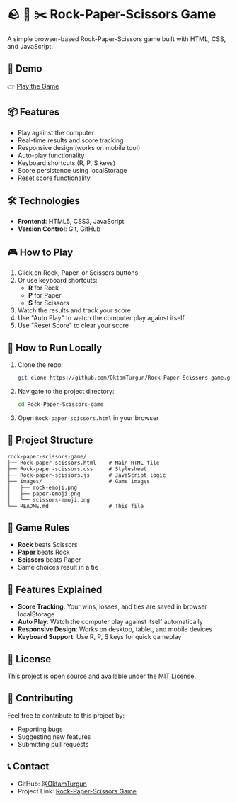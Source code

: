 # 🪨 📄 ✂️ Rock-Paper-Scissors Game

A simple browser-based Rock-Paper-Scissors game built with HTML, CSS, and JavaScript.

## 🔗 Demo
👉 [Play the Game](https://oktamturgun.github.io/Rock-Paper-Scissors-game/)

## 📦 Features
- Play against the computer
- Real-time results and score tracking
- Responsive design (works on mobile too!)
- Auto-play functionality
- Keyboard shortcuts (R, P, S keys)
- Score persistence using localStorage
- Reset score functionality

## 🛠️ Technologies
- **Frontend**: HTML5, CSS3, JavaScript
- **Version Control**: Git, GitHub

## 🎮 How to Play
1. Click on Rock, Paper, or Scissors buttons
2. Or use keyboard shortcuts:
   - **R** for Rock
   - **P** for Paper  
   - **S** for Scissors
3. Watch the results and track your score
4. Use "Auto Play" to watch the computer play against itself
5. Use "Reset Score" to clear your score

## 🚀 How to Run Locally
1. Clone the repo:
   ```bash
   git clone https://github.com/OktamTurgun/Rock-Paper-Scissors-game.git
   ```
2. Navigate to the project directory:
   ```bash
   cd Rock-Paper-Scissors-game
   ```
3. Open `Rock-paper-scissors.html` in your browser

## 📁 Project Structure
```
rock-paper-scissors-game/
├── Rock-paper-scissors.html    # Main HTML file
├── Rock-paper-scissors.css     # Stylesheet
├── Rock-paper-scissors.js      # JavaScript logic
├── images/                     # Game images
│   ├── rock-emoji.png
│   ├── paper-emoji.png
│   └── scissors-emoji.png
└── README.md                   # This file
```

## 🎯 Game Rules
- **Rock** beats Scissors
- **Paper** beats Rock  
- **Scissors** beats Paper
- Same choices result in a tie

## 🔧 Features Explained
- **Score Tracking**: Your wins, losses, and ties are saved in browser localStorage
- **Auto Play**: Watch the computer play against itself automatically
- **Responsive Design**: Works on desktop, tablet, and mobile devices
- **Keyboard Support**: Use R, P, S keys for quick gameplay

## 📝 License
This project is open source and available under the [MIT License](LICENSE).

## 🤝 Contributing
Feel free to contribute to this project by:
- Reporting bugs
- Suggesting new features
- Submitting pull requests

## 📞 Contact
- GitHub: [@OktamTurgun](https://github.com/OktamTurgun)
- Project Link: [Rock-Paper-Scissors Game](https://github.com/OktamTurgun/Rock-Paper-Scissors-game)
